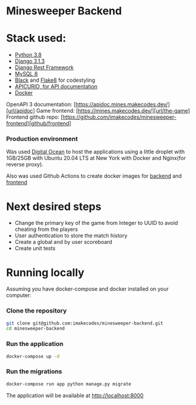 # Minesweeper Backend

# Stack used:

-   [Python 3.8][stack/python]
-   [Django 3.1.3][stack/django]
-   [Django Rest Framework][stack/drf]
-   [MySQL 8][stack/mysql]
-   [Black][stack/black] and [Flake8][stack/flake8] for codestyling
-   [APICURIO, for API documentation][stack/apicurio]
-   [Docker][stack/docker]

OpenAPI 3 documentation: [https://apidoc.mines.makecodes.dev/][url/apidoc]
Game frontend: [https://mines.makecodes.dev/][url/the-game]
Frontend github repo: [https://github.com/imakecodes/minesweeper-frontend][github/frontend]

### Production environment

Was used [Digital Ocean][stack/do] to host the applications using a little droplet with 1GB/25GB with Ubuntu 20.04 LTS at New York with Docker and Nginx(for reverse proxy).

Also was used Github Actions to create docker images for [backend][github/image-backend] and [frontend][github/image-frontend]

# Next desired steps

-   Change the primary key of the game from Integer to UUID to avoid cheating from the players
-   User authentication to store the match history
-   Create a global and by user scoreboard
-   Create unit tests

# Running locally

Assuming you have docker-compose and docker installed on your computer:

### Clone the repository

```bash
git clone git@github.com:imakecodes/minesweeper-backend.git
cd minesweeper-backend
```

### Run the application

```bash
docker-compose up -d
```

### Run the migrations

```bash
docker-compose run app python manage.py migrate
```

The application will be available at [http://localhost:8000](http://localhost:8000)

[stack/python]: https://www.python.org/
[stack/do]: https://www.digitalocean.com/
[stack/django]: https://www.djangoproject.com/
[stack/drf]: https://www.django-rest-framework.org/
[stack/mysql]: https://www.mysql.com/
[stack/black]: https://github.com/psf/black
[stack/flake8]: https://flake8.pycqa.org/en/latest/
[stack/docker]: https://www.docker.com/
[stack/apicurio]: https://www.apicur.io/
[github/frontend]: https://github.com/imakecodes/minesweeper-frontend
[url/apidoc]: https://apidoc.mines.makecodes.dev/
[url/the-game]: https://mines.makecodes.dev/
[github/image-backend]: https://github.com/imakecodes/minesweeper-backend/packages/493329
[github/image-frontend]: https://github.com/imakecodes/minesweeper-frontend/packages/493379
